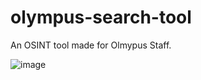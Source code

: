 # olympus-search-tool
An OSINT tool made for Olmypus Staff.

![image](https://github.com/user-attachments/assets/18571558-434e-4cef-b16e-fd2116ca71f6)
